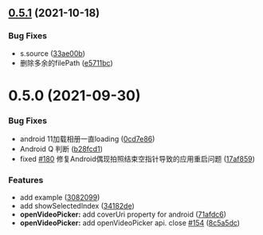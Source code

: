 ## [0.5.1](https://github.com/syanbo/react-native-syan-image-picker/compare/v0.5.0...v0.5.1) (2021-10-18)


### Bug Fixes

* s.source ([33ae00b](https://github.com/syanbo/react-native-syan-image-picker/commit/33ae00be206f76c3a396fa98de19eb191bbc999d))
* 删除多余的filePath ([e5711bc](https://github.com/syanbo/react-native-syan-image-picker/commit/e5711bc4e4376064c45430abb5e64ad439c81602))

# 0.5.0 (2021-09-30)


### Bug Fixes

* android 11加载相册一直loading ([0cd7e86](https://github.com/syanbo/react-native-syan-image-picker/commit/0cd7e86292a99dab74428c3a4d603d3aaf2da637))
* Android Q 判断 ([b28fcd1](https://github.com/syanbo/react-native-syan-image-picker/commit/b28fcd104a198d8f7e3287c20d393cb4297239a2))
* fixed [#180](https://github.com/syanbo/react-native-syan-image-picker/issues/180) 修复Android偶现拍照结束空指针导致的应用重启问题 ([17af859](https://github.com/syanbo/react-native-syan-image-picker/commit/17af85958b8a6182eb165b816e38497909cca4b9))


### Features

* add example ([3082099](https://github.com/syanbo/react-native-syan-image-picker/commit/3082099a40a6d77f3f19ca4fece8a37509f5afe0))
* add showSelectedIndex ([34182de](https://github.com/syanbo/react-native-syan-image-picker/commit/34182de0508c2a77c6734ec9dd974a1076600608))
* **openVideoPicker:** add coverUri property for android ([71afdc6](https://github.com/syanbo/react-native-syan-image-picker/commit/71afdc6dee66e8eaa1fb540d07f40f6ae3fd55a3))
* **openVideoPicker:** add openVideoPicker api. close [#154](https://github.com/syanbo/react-native-syan-image-picker/issues/154) ([8c5a5dc](https://github.com/syanbo/react-native-syan-image-picker/commit/8c5a5dc90d672ed043fce2572b2239ae9fa75915))

